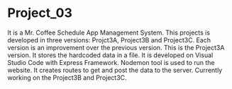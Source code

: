# Project_03
It is a Mr. Coffee Schedule App Management System.
This projects is developed in three versions: Projct3A, Project3B and Project3C.
Each version is an improvement over the previous version.
This is the Project3A version.
It stores the hardcoded data in a file.
It is developed on Visual Studio Code with Express Framework.
Nodemon tool is used to run the website.
It creates routes to get and post the data to the server.
Currently working on the Project3B and Project3C.
